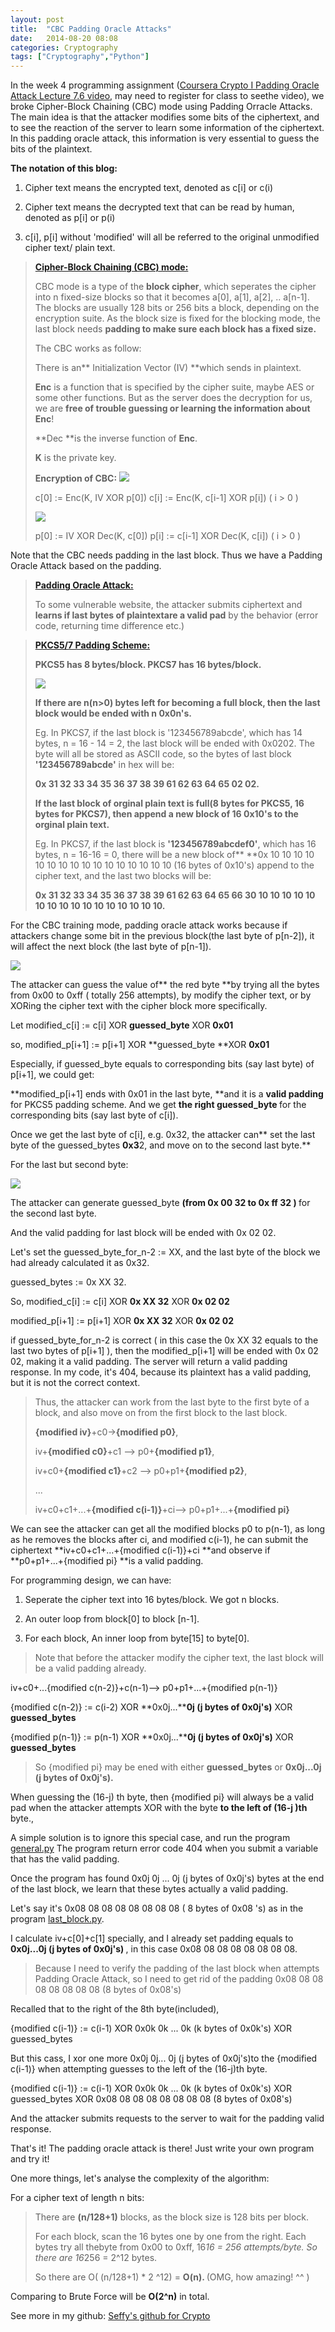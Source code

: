 ```yaml
---
layout: post
title:  "CBC Padding Oracle Attacks"
date:   2014-08-20 08:08
categories: Cryptography
tags: ["Cryptography","Python"]
---
```


In the week 4 programming assignment ([Coursera Crypto I Padding Oracle Attack Lecture 7.6 video](https://class.coursera.org/crypto-011/lecture/view?lecture_id=38), may need to register for class to seethe video), we broke Cipher-Block Chaining (CBC) mode using Padding Orracle Attacks. The main idea is that the attacker modifies some bits of the ciphertext, and to see the reaction of the server to learn some information of the ciphertext. In this padding oracle attack, this information is very essential to guess the bits of the plaintext.

**The notation of this blog:**

1. Cipher text means the encrypted text, denoted as c[i] or c(i)

2. Cipher text means the decrypted text that can be read by human, denoted as p[i] or p(i)

2. c[i], p[i] without &#39;modified&#39; will all be referred to the original unmodified cipher text/ plain text.


> [**Cipher-Block Chaining (CBC) mode:**](http://en.wikipedia.org/wiki/Cipher_block_chaining)
> 
> CBC mode is a type of the **block cipher**, which seperates the cipher into n fixed-size blocks so that it becomes a[0], a[1], a[2], .. a[n-1]. The blocks are usually 128 bits or 256 bits a block, depending on the encryption suite. As the block size is fixed for the blocking mode, the last block needs **padding to make sure each block has a fixed size.**
> 
> The CBC works as follow: 
> 
> There is an** Initialization Vector (IV) **which sends in plaintext. 
> 
> **Enc** is a function that is specified by the cipher suite, maybe AES or some other functions. But as the server does the decryption for us, we are **free of trouble guessing or learning the information about Enc**!
> 
> **Dec **is the inverse function of **Enc**.
> 
> **K** is the private key.
> 
> **Encryption of CBC:**
> <img src="http://upload.wikimedia.org/wikipedia/commons/thumb/8/80/CBC_encryption.svg/601px-CBC_encryption.svg.png" class="img-responsive">
> 
> 	c[0] := Enc(K, IV XOR p[0])
> 	c[i] := Enc(K, c[i-1] XOR p[i])  ( i > 0 )     
> 
> <img src="http://upload.wikimedia.org/wikipedia/commons/thumb/2/2a/CBC_decryption.svg/601px-CBC_decryption.svg.png" class="img-responsive">
> 
> 	p[0] := IV XOR Dec(K, c[0])
> 	p[i] := c[i-1] XOR Dec(K, c[i]) ( i > 0 )
>
Note that the CBC needs padding in the last block. Thus we have a Padding Oracle Attack based on the padding.

> [**Padding Oracle Attack:**](http://en.wikipedia.org/wiki/Padding_oracle) 
> 
> To some vulnerable website, the attacker submits ciphertext and **learns if last bytes of plaintextare a valid pad** by the behavior (error code, returning time difference etc.)

> [**PKCS5/7 Padding Scheme:**](http://en.wikipedia.org/wiki/PKCS)
> 
> **PKCS5 has 8 bytes/block. PKCS7 has 16 bytes/block.**
> 
> <img src="http://1.bp.blogspot.com/-j2Tn1N4_OcI/TrKIY1SnAzI/AAAAAAAAAI4/gDFh7wb0uBk/s1600/1.png" class="img-responsive">
> 
> 
> **If there are n(n&gt;0) bytes left for becoming a full block, then the last block would be ended with n 0x0n&#39;s.**
> 
> Eg. In PKCS7, if the last block is &#39;123456789abcde&#39;, which has 14 bytes, n = 16 - 14 = 2, the last block will be ended with 0x0202. The byte will all be stored as ASCII code, so the bytes of last block **&#39;123456789abcde&#39;** in hex will be:
> 
> **0x 31 32 33 34 35 36 37 38 39 61 62 63 64 65 02 02.**
> 
> **If the last block of orginal plain text is full(8 bytes for PKCS5, 16 bytes for PKCS7), then append a new block of 16 0x10&#39;s to the orginal plain text.**
> 
> Eg. In PKCS7, if the last block is **&#39;123456789abcdef0&#39;**, which has 16 bytes, n = 16-16 = 0, there will be a new block of** **0x 10 10 10 10 10 10 10 10 10 10 10 10 10 10 10 10 (16 bytes of 0x10&#39;s) append to the cipher text, and the last two blocks will be:
> 
> **0x 31 32 33 34 35 36 37 38 39 61 62 63 64 65 66 30 10 10 10 10 10 10 10 10 10 10 10 10 10 10 10 10.**

For the CBC training mode, padding oracle attack works because if attackers change some bit in the previous block(the last byte of p[n-2]), it will affect the next block (the last byte of p[n-1]).

<img src="https://cloud.githubusercontent.com/assets/3908463/5605879/871475ae-940c-11e4-84a9-43da1eb4d47e.png" class="img-responsive">

The attacker can guess the value of** the red byte **by trying all the bytes from 0x00 to 0xff ( totally 256 attempts), by modify the cipher text, or by XORing the cipher text with the cipher block more specifically.

Let  modified_c[i] := c[i] XOR **guessed_byte** XOR **0x01**

so, modified_p[i+1] := p[i+1] XOR **guessed_byte **XOR **0x01**

Especially, if guessed_byte equals to corresponding bits (say last byte) of p[i+1], we could get:

**modified_p[i+1] ends with 0x01 in the last byte, **and it is a **valid padding** for PKCS5 padding scheme. And we get **the right guessed_<strong>byte** </strong>for the corresponding bits (say last byte of c[i]).

Once we get the last byte of c[i], e.g. 0x32, the attacker can** set the last byte of the guessed_bytes **0x3**2, and move on to the second last byte.**

For the last but second byte:

<img src="https://cloud.githubusercontent.com/assets/3908463/5605883/acd1102c-940c-11e4-80d8-f259dac8b60b.png" class="img-responsive">


The attacker can generate guessed_byte <strong> (from 0x 00 32 to 0x ff 32 ) </strong>for the second last byte. 

And the valid padding for last block will be ended with 0x 02 02.

Let&#39;s set the guessed_byte_for_n-2 := XX, and the last byte of the block we had already calculated it as 0x32.

guessed_bytes := 0x XX 32.

So, modified_c[i] := c[i] XOR **0x XX 32** XOR **0x 02 02**

modified_p[i+1] := p[i+1] XOR **0x XX 32** XOR **0x 02 02**

if guessed_byte_for_n-2 is correct ( in this case the 0x XX 32 equals to the last two bytes of p[i+1] ), then the modified_p[i+1] will be ended with 0x 02 02, making it a valid padding. The server will return a valid padding response. In my code, it&#39;s 404, because its plaintext has a valid padding, but it is not the correct context.

> Thus, the attacker can work from the last byte to the first byte of a block, and also move on from the first block to the last block.
> 
> **{modified iv}**+c0-&gt;**{modified p0}**,
> 
> iv+**{modified c0}**+c1 --&gt; p0+**{modified p1}**,
> 
> iv+c0+**{modified c1}**+c2 --&gt; p0+p1+**{modified p2}**,
> 
> ...
> 
> iv+c0+c1+...+**{modified c(i-1)}**+ci--&gt; p0+p1+...+**{modified pi}**




We can see the attacker can get all the modified blocks p0 to p(n-1), as long as he removes the blocks after ci, and modified c(i-1), he can submit the ciphertext  **iv+c0+c1+...+{modified c(i-1)}+ci **and observe if **p0+p1+...+{modified pi} **is a valid padding.

For programming design, we can have:

1.  Seperate the cipher text into 16 bytes/block. We got n blocks.

2.  An outer loop from block[0] to block [n-1].

3.  For each block, An inner loop from byte[15] to byte[0].

> Note that before the attacker modify the cipher text, the last block will be a valid padding already.

 iv+c0+...{modified c(n-2)}+c(n-1)--&gt; p0+p1+...+{modified p(n-1)}

{modified c(n-2)} :=  c(i-2) XOR **0x0j...****0j (j bytes of 0x0j&#39;s)** XOR **guessed_bytes**

{modified p(n-1)} :=  p(n-1) XOR **0x0j...****0j (j bytes of 0x0j&#39;s)** XOR **guessed_bytes**



> So {modified pi} may be ened with either **guessed_bytes** or <strong>0x0j...0j (j bytes of 0x0j&#39;s).</strong>

When guessing the (16-j) th byte, then {modified pi} will always be a valid pad when the attacker attempts XOR with the byte **to the left of (16-j )th** byte., 

A simple solution is to ignore this special case, and run the program [general.py](https://github.com/SeffyVon/Crypto-011/blob/master/ex4_CBCPaddingOracleAttack_General.py) The program return error code 404 when you submit a variable that has the valid padding.

Once the program has found 0x0j 0j ... 0j (j bytes of 0x0j&#39;s) bytes at the end of the last block, we learn that these bytes actually a valid padding. 

Let&#39;s say it&#39;s 0x08 08 08 08 08 08 08 08 ( 8 bytes of 0x08 &#39;s) as in the program [last_block.py](https://github.com/SeffyVon/Crypto-011/blob/master/ex4_CBCPaddingOracleAttack_LastBlock.py).

I calculate iv+c[0]+c[1] specially, and I already set padding equals to <strong>0x0j...0j (j bytes of 0x0j&#39;s) </strong>, in this case 0x08 08 08 08 08 08 08 08.

> Because I need to verify the padding of the last block when attempts Padding Oracle Attack, so I need to get rid of the padding 0x08 08 08 08 08 08 08 08 (8 bytes of 0x08&#39;s)

Recalled that to the right of the 8th byte(included),

{modified c(i-1)} := c(i-1) XOR 0x0k 0k ... 0k (k bytes of 0x0k&#39;s) XOR guessed_bytes

But this cass, I xor one more 0x0j 0j... 0j (j bytes of 0x0j&#39;s)to the {modified c(i-1)} when attempting guesses to the left of the (16-j)th byte.

{modified c(i-1)} := c(i-1) XOR 0x0k 0k ... 0k (k bytes of 0x0k&#39;s) XOR guessed_bytes  XOR 0x08 08 08 08 08 08 08 08 (8 bytes of 0x08&#39;s)

And the attacker submits requests to the server to wait for the padding valid response.

That&#39;s it! The padding oracle attack is there! Just write your own program and try it! 

One more things, let&#39;s analyse the complexity of the algorithm:

For a cipher text of length n bits:

> There are **(n/128+1)** blocks, as the block size is 128 bits per block.
> 
> For each block, scan the 16 bytes one by one from the right. Each bytes try all thebyte from 0x00 to 0xff, 16*16 = 256 attempts/byte. So there are 16*256 = 2^12 bytes.
> 
> So there are O( (n/128+1) * 2 ^12) = **<strong> O(n). </strong>** (OMG, how amazing! ^^ )

Comparing to Brute Force will be **O(2^n)** in total. 

See more in my github: [Seffy&#39;s github for Crypto](https://github.com/SeffyVon/Crypto-011/)